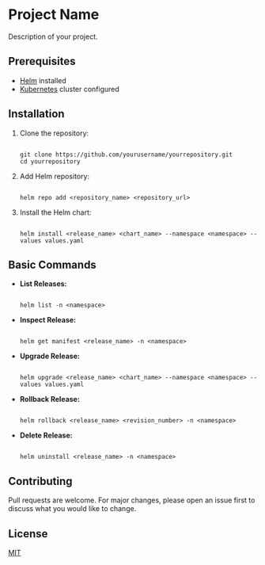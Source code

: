 # Project Name

Description of your project.

## Prerequisites

- [Helm](https://helm.sh/docs/intro/install/) installed
- [Kubernetes](https://kubernetes.io/docs/setup/) cluster configured

## Installation

1. Clone the repository:

   <pre><code>
   git clone https://github.com/yourusername/yourrepository.git
   cd yourrepository
   </code></pre>

2. Add Helm repository:

   <pre><code>
   helm repo add &lt;repository_name&gt; &lt;repository_url&gt;
   </code></pre>

3. Install the Helm chart:

   <pre><code>
   helm install &lt;release_name&gt; &lt;chart_name&gt; --namespace &lt;namespace&gt; --values values.yaml
   </code></pre>

## Basic Commands

- **List Releases:**

  <pre><code>
  helm list -n &lt;namespace&gt;
  </code></pre>

- **Inspect Release:**

  <pre><code>
  helm get manifest &lt;release_name&gt; -n &lt;namespace&gt;
  </code></pre>

- **Upgrade Release:**

  <pre><code>
  helm upgrade &lt;release_name&gt; &lt;chart_name&gt; --namespace &lt;namespace&gt; --values values.yaml
  </code></pre>

- **Rollback Release:**

  <pre><code>
  helm rollback &lt;release_name&gt; &lt;revision_number&gt; -n &lt;namespace&gt;
  </code></pre>

- **Delete Release:**

  <pre><code>
  helm uninstall &lt;release_name&gt; -n &lt;namespace&gt;
  </code></pre>

## Contributing

Pull requests are welcome. For major changes, please open an issue first to discuss what you would like to change.

## License

[MIT](https://choosealicense.com/licenses/mit/)
